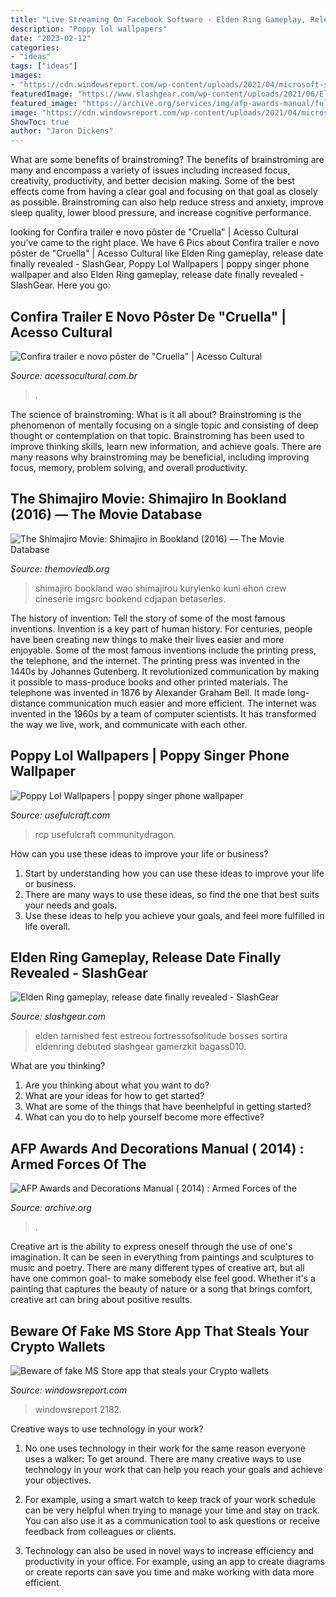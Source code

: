 ```yaml
---
title: "Live Streaming On Facebook Software - Elden Ring Gameplay, Release Date Finally Revealed"
description: "Poppy lol wallpapers"
date: "2023-02-12"
categories:
- "ideas"
tags: ["ideas"]
images:
- "https://cdn.windowsreport.com/wp-content/uploads/2021/04/microsoft-store.jpg"
featuredImage: "https://www.slashgear.com/wp-content/uploads/2021/06/Elden-Ring-screenshot.jpg"
featured_image: "https://archive.org/services/img/afp-awards-manual/full/pct:200/0/default.jpg"
image: "https://cdn.windowsreport.com/wp-content/uploads/2021/04/microsoft-store.jpg"
ShowToc: true
author: "Jaron Dickens"
---
```



What are some benefits of brainstroming?
The benefits of brainstroming are many and encompass a variety of issues including increased focus, creativity, productivity, and better decision making. Some of the best effects come from having a clear goal and focusing on that goal as closely as possible. Brainstroming can also help reduce stress and anxiety, improve sleep quality, lower blood pressure, and increase cognitive performance.

	

		
looking for Confira trailer e novo pôster de &quot;Cruella&quot; | Acesso Cultural you've came to the right place. We have 6 Pics about Confira trailer e novo pôster de &quot;Cruella&quot; | Acesso Cultural like Elden Ring gameplay, release date finally revealed - SlashGear, Poppy Lol Wallpapers | poppy singer phone wallpaper and also Elden Ring gameplay, release date finally revealed - SlashGear. Here you go:
		
    
## Confira Trailer E Novo Pôster De &quot;Cruella&quot; | Acesso Cultural

<img loading=lazy src="https://acessocultural.com.br/wp-content/uploads/2021/04/CRU-27097_R-1200x800.jpg" onerror="this.onerror=null;this.src='https://tse4.mm.bing.net/th?id=OIP.95VDSqxWhDDJ1Qd_gYJCSQHaE8&amp;pid=15.1';" alt="Confira trailer e novo pôster de &quot;Cruella&quot; | Acesso Cultural">

_Source: acessocultural.com.br_

>. 

	

The science of brainstroming: What is it all about?
Brainstroming is the phenomenon of mentally focusing on a single topic and consisting of deep thought or contemplation on that topic. Brainstroming has been used to improve thinking skills, learn new information, and achieve goals. There are many reasons why brainstroming may be beneficial, including improving focus, memory, problem solving, and overall productivity.

    
## The Shimajiro Movie: Shimajiro In Bookland (2016) — The Movie Database

<img loading=lazy src="https://www.themoviedb.org/t/p/w600_and_h900_bestv2/gZmDT4JvE2Dr4Tedwedj3t6dL6J.jpg" onerror="this.onerror=null;this.src='https://tse2.mm.bing.net/th?id=OIP.O-yzAgPycUuveMLoIMyWiAHaLH&amp;pid=15.1';" alt="The Shimajiro Movie: Shimajiro in Bookland (2016) — The Movie Database">

_Source: themoviedb.org_

>shimajiro bookland wao shimajirou kurylenko kuni ehon crew cineserie imgsrc bookend cdjapan betaseries. 

	

The history of invention: Tell the story of some of the most famous inventions.
Invention is a key part of human history. For centuries, people have been creating new things to make their lives easier and more enjoyable. Some of the most famous inventions include the printing press, the telephone, and the internet.
The printing press was invented in the 1440s by Johannes Gutenberg. It revolutionized communication by making it possible to mass-produce books and other printed materials. The telephone was invented in 1876 by Alexander Graham Bell. It made long-distance communication much easier and more efficient. The internet was invented in the 1960s by a team of computer scientists. It has transformed the way we live, work, and communicate with each other.

    
## Poppy Lol Wallpapers | Poppy Singer Phone Wallpaper

<img loading=lazy src="https://www.usefulcraft.com/wp-content/uploads/2020/01/Poppy-League-of-Legends-Wallpapers-14.jpg" onerror="this.onerror=null;this.src='https://tse2.mm.bing.net/th?id=OIP.bhishHVbhSJ2ZZvNGbcVyAHaKM&amp;pid=15.1';" alt="Poppy Lol Wallpapers | poppy singer phone wallpaper">

_Source: usefulcraft.com_

>rcp usefulcraft communitydragon. 

	

How can you use these ideas to improve your life or business?
1. Start by understanding how you can use these ideas to improve your life or business.
2. There are many ways to use these ideas, so find the one that best suits your needs and goals.
3. Use these ideas to help you achieve your goals, and feel more fulfilled in life overall.

    
## Elden Ring Gameplay, Release Date Finally Revealed - SlashGear

<img loading=lazy src="https://www.slashgear.com/wp-content/uploads/2021/06/Elden-Ring-screenshot.jpg" onerror="this.onerror=null;this.src='https://tse3.mm.bing.net/th?id=OIP.xjH4VL7puSS52oHfafaeZQHaEJ&amp;pid=15.1';" alt="Elden Ring gameplay, release date finally revealed - SlashGear">

_Source: slashgear.com_

>elden tarnished fest estreou fortressofsolitude bosses sortira eldenring debuted slashgear gamerzkit bagass010. 

	

What are you thinking?
1. Are you thinking about what you want to do?
2. What are your ideas for how to get started? 
3. What are some of the things that have beenhelpful in getting started?
4. What can you do to help yourself become more effective?

    
## AFP Awards And Decorations Manual ( 2014) : Armed Forces Of The

<img loading=lazy src="https://archive.org/services/img/afp-awards-manual/full/pct:200/0/default.jpg" onerror="this.onerror=null;this.src='https://tse2.mm.bing.net/th?id=OIP.DCOT8aoXFxeFaF9ll17sRgAAAA&amp;pid=15.1';" alt="AFP Awards and Decorations Manual ( 2014) : Armed Forces of the">

_Source: archive.org_

>. 

	

Creative art is the ability to express oneself through the use of one's imagination. It can be seen in everything from paintings and sculptures to music and poetry. There are many different types of creative art, but all have one common goal- to make somebody else feel good. Whether it's a painting that captures the beauty of nature or a song that brings comfort, creative art can bring about positive results.

    
## Beware Of Fake MS Store App That Steals Your Crypto Wallets

<img loading=lazy src="https://cdn.windowsreport.com/wp-content/uploads/2021/04/microsoft-store.jpg" onerror="this.onerror=null;this.src='https://tse1.mm.bing.net/th?id=OIP.h_k47fRJwGCll2UDWVxKhgHaE8&amp;pid=15.1';" alt="Beware of fake MS Store app that steals your Crypto wallets">

_Source: windowsreport.com_

>windowsreport 2182. 

	

Creative ways to use technology in your work?
1. No one uses technology in their work for the same reason everyone uses a walker: To get around. There are many creative ways to use technology in your work that can help you reach your goals and achieve your objectives.
2. For example, using a smart watch to keep track of your work schedule can be very helpful when trying to manage your time and stay on track. You can also use it as a communication tool to ask questions or receive feedback from colleagues or clients.

3. Technology can also be used in novel ways to increase efficiency and productivity in your office. For example, using an app to create diagrams or create reports can save you time and make working with data more efficient.


